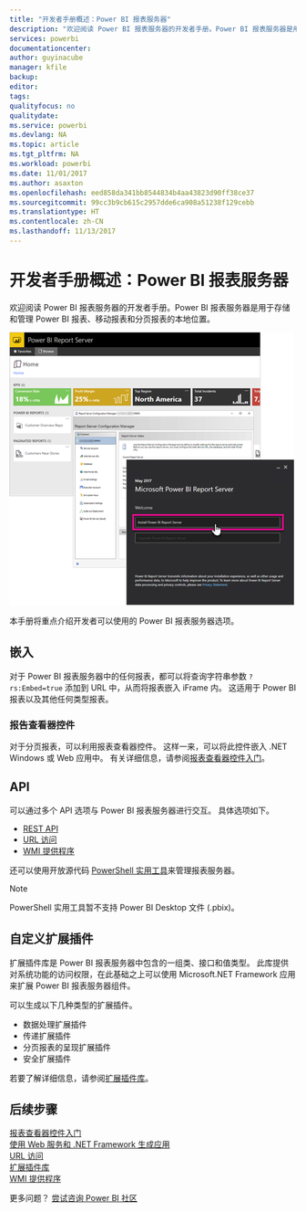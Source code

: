 ```yaml
---
title: "开发者手册概述：Power BI 报表服务器"
description: "欢迎阅读 Power BI 报表服务器的开发者手册。Power BI 报表服务器是用于存储和管理 Power BI 报表、移动报表和分页报表的本地位置。"
services: powerbi
documentationcenter: 
author: guyinacube
manager: kfile
backup: 
editor: 
tags: 
qualityfocus: no
qualitydate: 
ms.service: powerbi
ms.devlang: NA
ms.topic: article
ms.tgt_pltfrm: NA
ms.workload: powerbi
ms.date: 11/01/2017
ms.author: asaxton
ms.openlocfilehash: eed858da341bb8544834b4aa43823d90ff38ce37
ms.sourcegitcommit: 99cc3b9cb615c2957dde6ca908a51238f129cebb
ms.translationtype: HT
ms.contentlocale: zh-CN
ms.lasthandoff: 11/13/2017
---
```

# <a name="developer-handbook-overview-power-bi-report-server"></a>开发者手册概述：Power BI 报表服务器
欢迎阅读 Power BI 报表服务器的开发者手册。Power BI 报表服务器是用于存储和管理 Power BI 报表、移动报表和分页报表的本地位置。

![](media/developer-handbook-overview/admin-handbook.png)

本手册将重点介绍开发者可以使用的 Power BI 报表服务器选项。

## <a name="embedding"></a>嵌入
对于 Power BI 报表服务器中的任何报表，都可以将查询字符串参数 `?rs:Embed=true` 添加到 URL 中，从而将报表嵌入 iFrame 内。 这适用于 Power BI 报表以及其他任何类型报表。

### <a name="report-viewer-control"></a>报告查看器控件
对于分页报表，可以利用报表查看器控件。 这样一来，可以将此控件嵌入 .NET Windows 或 Web 应用中。 有关详细信息，请参阅[报表查看器控件入门](https://docs.microsoft.com/sql/reporting-services/application-integration/integrating-reporting-services-using-reportviewer-controls-get-started)。

## <a name="apis"></a>API
可以通过多个 API 选项与 Power BI 报表服务器进行交互。 具体选项如下。

* [REST API](rest-api.md)
* [URL 访问](https://docs.microsoft.com/sql/reporting-services/url-access-ssrs)
* [WMI 提供程序](https://docs.microsoft.com/sql/reporting-services/wmi-provider-library-reference/reporting-services-wmi-provider-library-reference-ssrs)

还可以使用开放源代码 [PowerShell 实用工具](https://github.com/Microsoft/ReportingServicesTools)来管理报表服务器。

> [!NOTE]
> PowerShell 实用工具暂不支持 Power BI Desktop 文件 (.pbix)。
> 
> 

## <a name="custom-extensions"></a>自定义扩展插件
扩展插件库是 Power BI 报表服务器中包含的一组类、接口和值类型。 此库提供对系统功能的访问权限，在此基础之上可以使用 Microsoft.NET Framework 应用来扩展 Power BI 报表服务器组件。

可以生成以下几种类型的扩展插件。

* 数据处理扩展插件
* 传递扩展插件
* 分页报表的呈现扩展插件
* 安全扩展插件

若要了解详细信息，请参阅[扩展插件库](https://docs.microsoft.com/sql/reporting-services/extensions/reporting-services-extension-library)。

## <a name="next-steps"></a>后续步骤
[报表查看器控件入门](https://docs.microsoft.com/sql/reporting-services/application-integration/integrating-reporting-services-using-reportviewer-controls-get-started)  
[使用 Web 服务和 .NET Framework 生成应用](https://docs.microsoft.com/sql/reporting-services/report-server-web-service/net-framework/building-applications-using-the-web-service-and-the-net-framework)  
[URL 访问](https://docs.microsoft.com/sql/reporting-services/url-access-ssrs)  
[扩展插件库](https://docs.microsoft.com/sql/reporting-services/extensions/reporting-services-extension-library)  
[WMI 提供程序](https://docs.microsoft.com/sql/reporting-services/wmi-provider-library-reference/reporting-services-wmi-provider-library-reference-ssrs)

更多问题？ [尝试咨询 Power BI 社区](https://community.powerbi.com/)

